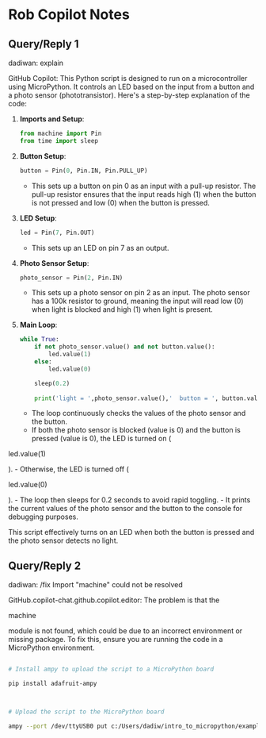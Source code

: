 # Rob Copilot Notes

## Query/Reply 1

dadiwan: explain

GitHub Copilot: This Python script is designed to run on a microcontroller using MicroPython. It controls an LED based on the input from a button and a photo sensor (phototransistor). Here's a step-by-step explanation of the code:

1. **Imports and Setup**:

    ```python
    from machine import Pin
    from time import sleep
    ```

2. **Button Setup**:

    ```python
    button = Pin(0, Pin.IN, Pin.PULL_UP)
    ```

    - This sets up a button on pin 0 as an input with a pull-up resistor. The pull-up resistor ensures that the input reads high (1) when the button is not pressed and low (0) when the button is pressed.

3. **LED Setup**:

    ```python
    led = Pin(7, Pin.OUT)
    ```

    - This sets up an LED on pin 7 as an output.

4. **Photo Sensor Setup**:

    ```python
    photo_sensor = Pin(2, Pin.IN)
    ```

    - This sets up a photo sensor on pin 2 as an input. The photo sensor has a 100k resistor to ground, meaning the input will read low (0) when light is blocked and high (1) when light is present.

5. **Main Loop**:

    ```python
    while True:
        if not photo_sensor.value() and not button.value():
            led.value(1)
        else:
            led.value(0)

        sleep(0.2)
        
        print('light = ',photo_sensor.value(),'  button = ', button.value())
    ```

    - The loop continuously checks the values of the photo sensor and the button.
    - If both the photo sensor is blocked (value is 0) and the button is pressed (value is 0), the LED is turned on (

led.value(1)

).
    - Otherwise, the LED is turned off (

led.value(0)

).
    - The loop then sleeps for 0.2 seconds to avoid rapid toggling.
    - It prints the current values of the photo sensor and the button to the console for debugging purposes.

This script effectively turns on an LED when both the button is pressed and the photo sensor detects no light.

## Query/Reply 2

dadiwan: /fix Import "machine" could not be resolved

GitHub.copilot-chat.github.copilot.editor: The problem is that the

machine

 module is not found, which could be due to an incorrect environment or missing package. To fix this, ensure you are running the code in a MicroPython environment.

```bash

# Install ampy to upload the script to a MicroPython board

pip install adafruit-ampy



# Upload the script to the MicroPython board

ampy --port /dev/ttyUSB0 put c:/Users/dadiw/intro_to_micropython/examples/button+light+led.py

```
